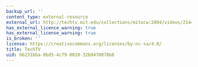 ```yaml
---
backup_url: ''
content_type: external-resource
external_url: http://techtv.mit.edu/collections/mitocw:2894/videos/21446-bonus-video-3-it-s-complicated-mit-chemlab-boot-camp
has_external_licence_warning: true
has_external_license_warning: true
is_broken: ''
license: https://creativecommons.org/licenses/by-nc-sa/4.0/
title: TechTV
uid: 66231bba-0bd5-4c79-8010-32b9470078b8
---
```

